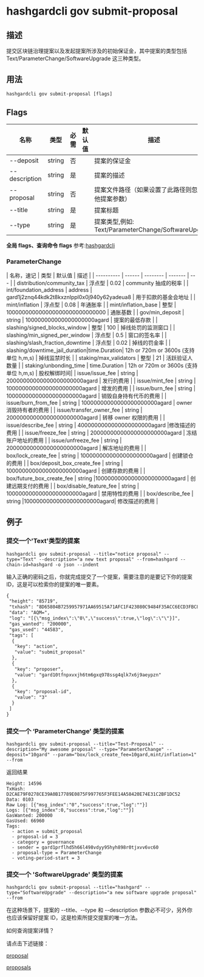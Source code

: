 # hashgardcli gov submit-proposal

## 描述

提交区块链治理提案以及发起提案所涉及的初始保证金，其中提案的类型包括 Text/ParameterChange/SoftwareUpgrade 这三种类型。

## 用法

```shell
hashgardcli gov submit-proposal [flags]
```
## Flags

| 名称        | 类型                | 必需                 | 默认值                      | 描述               |
| ---------------- | -------------------------- | ----------------- | -------------- | ------------- |
| --deposit        | string | 否 || 提案的保证金                                                                 |
| --description    | string | 是 || 提案的描述                             |
| --proposal | string | 否 || 提案文件路径（如果设置了此路径则忽略其他提案参数）         |
| --title          | string | 是 || 提案标题                                                           |
| --type           | string | 是 || 提案类型,例如: Text/ParameterChange/SoftwareUpgrade               |


**全局 flags、查询命令 flags** 参考:[hashgardcli](../README.md)

### ParameterChange

| 名称，速记        | 类型  | 默认值 | 描述          |
| ---------- | ------ | -------- | ------- | --- |
| distribution/community_tax  |  浮点型   |   0.02  |  community 抽成的税率  |
| int/foundation_address | address  |  gard1j2znq44kdk2t8kxznlppl0x0j940y62yadeua8   |  用于扣款的基金会地址  |
| mint/inflation    | 浮点型    |   0.08  |  年通胀率  |
| mint/inflation_base    |  整型  | 100000000000000000000000000000  |   通胀基数  |
| gov/min_deposit    |   string   |   100000000000000000000agard   | 提案的最低存款  |
| slashing/signed_blocks_window    |  整型  | 100 | 掉线处罚的监测窗口  |
| slashing/min_signed_per_window    | 浮点型   |  0.5 |   窗口的签名率  |
| slashing/slash_fraction_downtime     | 浮点型   |  0.02    | 掉线的罚金率   |
| slashing/downtime_jail_duration|time.Duration| 12h or 720m or 3600s (支持单位 h,m,s)   |  掉线监禁时长  |
| staking/max_validators    |   整型   | 21  |  活跃验证人数量  |
| staking/unbonding_time     |  time.Duration   |  12h or 720m or 3600s (支持单位 h,m,s) | 股权解绑时间|
| issue/issue_fee   |   string  | 20000000000000000000000agard   |  发行的费用 |
| issue/mint_fee   |   string  | 10000000000000000000000agard   |  增发的费用 |
| issue/burn_fee   |  string   |  10000000000000000000000agard  | 销毁自身持有代币的费用  |
| issue/burn_from_fee    |  string  |  10000000000000000000000agard |  owner 消毁持有者的费用  |
| issue/transfer_owner_fee    |  string  | 20000000000000000000000agard  | 转移 owner 权限的费用  |
| issue/describe_fee   |   string  |  4000000000000000000000agard |修改描述的费用 |
| issue/freeze_fee   |   string  | 20000000000000000000000agard  |  冻结账户地址的费用  |
| issue/unfreeze_fee     |   string | 20000000000000000000000agard  |  解冻地址的费用 |
| box/lock_create_fee    |   string | 1000000000000000000000agard  |  创建锁仓的费用  |
| box/deposit_box_create_fee     |   string | 10000000000000000000000agard  | 创建存款的费用   |
| box/future_box_create_fee    |  string  |10000000000000000000000agard   |   创建远期支付的费用 |
| box/disable_feature_fee   |  string  | 10000000000000000000000agard  |  禁用特性的费用 |
| box/describe_fee    |  string  |10000000000000000000000agard| 修改描述的费用   |



## 例子

### 提交一个'Text'类型的提案

```shell
hashgardcli gov submit-proposal --title="notice proposal" --type="Text" --description="a new text proposal" --from=hashgard --chain-id=hashgard -o json --indent
```

输入正确的密码之后，你就完成提交了一个提案，需要注意的是要记下你的提案 ID，这是可以检索你的提案的唯一要素。

```txt
{
 "height": "85719",
 "txhash": "8D65804B7259957971AA69515A71AFC1F423080C9484F35ACC6ECD3FBC8EDDDD",
 "data": "AQM=",
 "log": "[{\"msg_index\":\"0\",\"success\":true,\"log\":\"\"}]",
 "gas_wanted": "200000",
 "gas_used": "44583",
 "tags": [
  {
   "key": "action",
   "value": "submit_proposal"
  },
  {
   "key": "proposer",
   "value": "gard10tfnpxvxjh6tm6gxq978ssg4qlk7x6j9aeypzn"
  },
  {
   "key": "proposal-id",
   "value": "3"
  }
 ]
}
```


### 提交一个 ‘ParameterChange’ 类型的提案
```shell
hashgardcli gov submit-proposal --title="Test-Proposal" --description="My awesome proposal" --type="ParameterChange" --deposit="10gard" --param="box/lock_create_fee=10gard,mint/inflation=1" --from
```
返回结果
```text
Height: 14596
TxHash: D2CAE79F0278CE39A0B17789E0875F997765F3FEE14A58420E74E31C2BF1DC52
Data: 0103
Raw Log: [{"msg_index":"0","success":true,"log":""}]
Logs: [{"msg_index":0,"success":true,"log":""}]
GasWanted: 200000
GasUsed: 66960
Tags:
  - action = submit_proposal
  - proposal-id = 3
  - category = governance
  - sender = gard1prflhd5h66l498vdyy95hyh898r0tjxvv6vc60
  - proposal-type = ParameterChange
  - voting-period-start = 3

```
### 提交一个 'SoftwareUpgrade' 类型的提案


```shell
hashgardcli gov submit-proposal --title="hashgard" --type="SoftwareUpgrade" --description="a new software upgrade proposal" --from
```

在这种场景下，提案的 --title、--type 和 --description 参数必不可少，另外你也应该保留好提案 ID，这是检索所提交提案的唯一方法。


如何查询提案详情？

请点击下述链接：

[proposal](proposal.md)

[proposals](proposal.md)
